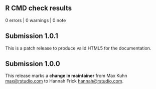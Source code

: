 ## R CMD check results

0 errors | 0 warnings | 0 note

## Submission 1.0.1

This is a patch release to produce valid HTML5 for the documentation.

## Submission 1.0.0

This release marks a **change in maintainer** from Max Kuhn <max@rstudio.com> 
to Hannah Frick <hannah@rstudio.com>. 
